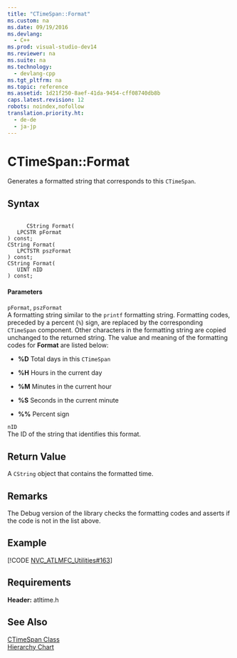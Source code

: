 ```yaml
---
title: "CTimeSpan::Format"
ms.custom: na
ms.date: 09/19/2016
ms.devlang: 
  - C++
ms.prod: visual-studio-dev14
ms.reviewer: na
ms.suite: na
ms.technology: 
  - devlang-cpp
ms.tgt_pltfrm: na
ms.topic: reference
ms.assetid: 1d21f250-8aef-41da-9454-cff08740db8b
caps.latest.revision: 12
robots: noindex,nofollow
translation.priority.ht: 
  - de-de
  - ja-jp
---
```

# CTimeSpan::Format
Generates a formatted string that corresponds to this `CTimeSpan`.  
  
## Syntax  
  
```  
  
      CString Format(  
   LPCSTR pFormat   
) const;  
CString Format(  
   LPCTSTR pszFormat   
) const;  
CString Format(  
   UINT nID   
) const;  
```  
  
#### Parameters  
 `pFormat`, `pszFormat`  
 A formatting string similar to the `printf` formatting string. Formatting codes, preceded by a percent (`%`) sign, are replaced by the corresponding `CTimeSpan` component. Other characters in the formatting string are copied unchanged to the returned string. The value and meaning of the formatting codes for **Format** are listed below:  
  
-   **%D** Total days in this `CTimeSpan`  
  
-   **%H** Hours in the current day  
  
-   **%M** Minutes in the current hour  
  
-   **%S** Seconds in the current minute  
  
-   **%%** Percent sign  
  
 `nID`  
 The ID of the string that identifies this format.  
  
## Return Value  
 A `CString` object that contains the formatted time.  
  
## Remarks  
 The Debug version of the library checks the formatting codes and asserts if the code is not in the list above.  
  
## Example  
 [!CODE [NVC_ATLMFC_Utilities#163](../CodeSnippet/VS_Snippets_Cpp/NVC_ATLMFC_Utilities#163)]  
  
## Requirements  
 **Header:** atltime.h  
  
## See Also  
 [CTimeSpan Class](../vs140/CTimeSpan-Class.md)   
 [Hierarchy Chart](../vs140/Hierarchy-Chart.md)